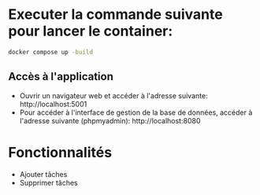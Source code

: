 # Executer la commande suivante pour lancer le container:

```bash
docker compose up -build
```

## Accès à l'application

- Ouvrir un navigateur web et accéder à l'adresse suivante: http://localhost:5001
- Pour accéder à l'interface de gestion de la base de données, accéder à l'adresse suivante (phpmyadmin): http://localhost:8080

# Fonctionnalités

- Ajouter tâches
- Supprimer tâches
